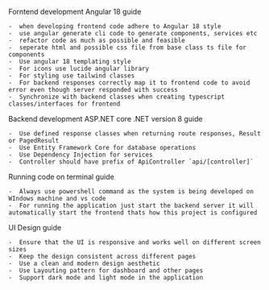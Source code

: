 Forntend development Angular 18 guide

    -  when developing frontend code adhere to Angular 18 style
    -  use angular generate cli code to generate components, services etc
    -  refactor code as much as possible and feasible 
    -  seperate html and possible css file from base class ts file for components
    -  Use angular 18 templating style
    -  For icons use lucide angular library 
    -  For styling use tailwind classes
    -  For backend responses correctly map it to frontend code to avoid error even though server responded with success
    -  Synchronize with backend classes when creating typescript classes/interfaces for frontend

Backend development ASP.NET core .NET version 8 guide

    -  Use defined response classes when returning route responses, Result or PagedResult
    -  Use Entity Framework Core for database operations
    -  Use Dependency Injection for services
    -  Controller should have prefix of ApiController `api/[controller]`

Running code on terminal guide

    -  Always use powershell command as the system is being developed on WIndows machine and vs code
    -  For running the application just start the backend server it will automatically start the frontend thats how this project is configured

UI Design guide

    -  Ensure that the UI is responsive and works well on different screen sizes
    -  Keep the design consistent across different pages
    -  Use a clean and modern design aesthetic
    -  Use Layouting pattern for dashboard and other pages
    -  Support dark mode and light mode in the application

